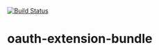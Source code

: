 [![Build Status](https://travis-ci.org/NathanVss/oauth-extension-bundle.svg?branch=master)](https://travis-ci.org/NathanVss/oauth-extension-bundle)



# oauth-extension-bundle
